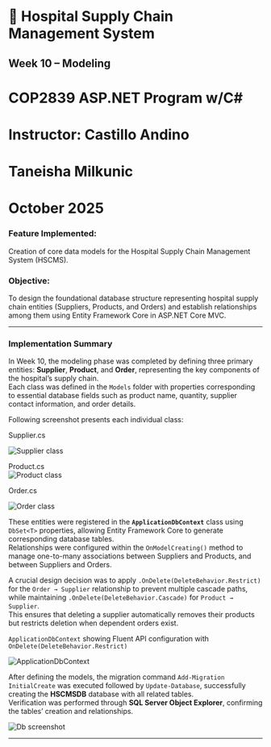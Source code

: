 # 🏥 Hospital Supply Chain Management System  
## Week 10 – Modeling

# COP2839 ASP.NET Program w/C#
# Instructor: Castillo Andino
# Taneisha Milkunic
# October 2025

### **Feature Implemented:**  
Creation of core data models for the Hospital Supply Chain Management System (HSCMS).

### **Objective:**  
To design the foundational database structure representing hospital supply chain entities (Suppliers, Products, and Orders) and establish relationships among them using Entity Framework Core in ASP.NET Core MVC.

---

### **Implementation Summary**

In Week 10, the modeling phase was completed by defining three primary entities: **Supplier**, **Product**, and **Order**, representing the key components of the hospital’s supply chain.  
Each class was defined in the `Models` folder with properties corresponding to essential database fields such as product name, quantity, supplier contact information, and order details.  

Following screenshot presents each individual class:

Supplier.cs <br>

![Supplier class](Supplier-class.png)

Product.cs <br>
![Product class](Product-class.png)

Order.cs <br>

![Order class](Order-class.png)


These entities were registered in the **`ApplicationDbContext`** class using `DbSet<T>` properties, allowing Entity Framework Core to generate corresponding database tables.  
Relationships were configured within the `OnModelCreating()` method to manage one-to-many associations between Suppliers and Products, and between Suppliers and Orders.  

A crucial design decision was to apply `.OnDelete(DeleteBehavior.Restrict)` for the `Order → Supplier` relationship to prevent multiple cascade paths, while maintaining `.OnDelete(DeleteBehavior.Cascade)` for `Product → Supplier`.  
This ensures that deleting a supplier automatically removes their products but restricts deletion when dependent orders exist.  

`ApplicationDbContext` showing Fluent API configuration with `OnDelete(DeleteBehavior.Restrict)`

![ApplicationDbContext](ApplicationDbContext.png)

After defining the models, the migration command `Add-Migration InitialCreate` was executed followed by `Update-Database`, successfully creating the **HSCMSDB** database with all related tables.  
Verification was performed through **SQL Server Object Explorer**, confirming the tables’ creation and relationships.

![Db screenshot](image-4.png)

---


